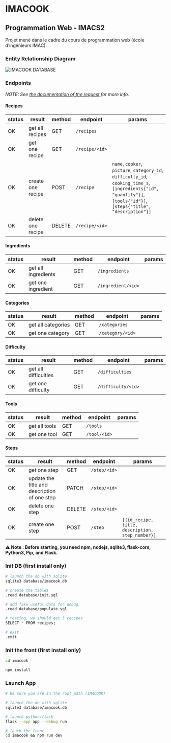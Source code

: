 # IMACOOK

## Programmation Web - IMACS2
Projet mené dans le cadre du cours de programmation web (école d’ingénieurs IMAC).

### Entity Relationship Diagram
![IMACOOK DATABASE](https://cdn.discordapp.com/attachments/1092781041342763118/1109525732893397143/dbdiagram.io_d.png)

### Endpoints
_NOTE: See [the documentation of the request](/docs/resquest.md) for more info._
#### Recipes
| status | result | method | endpoint | params |
| --------- | --------- | --------- | --------- | --------- |
| OK | get all recipes | GET | `/recipes` | |
| OK | get one recipe | GET | `/recipe/<id>` | |
| OK | create one recipe | POST | `/recipe` | `name`, `cooker`, `picture`, `category_id`, `difficulty_id`, `cooking_time_s`, `[ingredients{"id", "quantity"}]`, `[tools{"id"}]`, `[steps{"title", "description"}]` |
| OK | delete one recipe | DELETE | `/recipe/<id>` | | |
#### Ingredients
| status | result | method | endpoint | params |
| --------- | --------- | --------- | --------- | --------- |
| OK | get all ingredients | GET | `/ingredients` | |
| OK | get one ingredient | GET | `/ingredient/<id>` | |
#### Categories
| status | result | method | endpoint | params |
| --------- | --------- | --------- | --------- | --------- |
| OK | get all categories | GET | `/categories` | |
| OK | get one category | GET | `/category/<id>` | |
#### Difficulty
| status | result | method | endpoint | params |
| --------- | --------- | --------- | --------- | --------- |
| OK | get all difficulties | GET | `/difficulties` | |
| OK | get one difficulty | GET | `/difficulty/<id>` | |
#### Tools
| status | result | method | endpoint | params |
| --------- | ---------| --------- | --------- | --------- |
| OK | get all tools | GET | `/tools` | |
| OK | get one tool | GET | `/tool/<id>` | |

#### Steps
| status | result | method | endpoint | params |
| --------- | --------- | --------- | --------- | --------- |
| OK | get one step | GET | `/step/<id>` | |
| OK | update the title and description of one step | PATCH | `/step/<id>`
| OK | delete one step | DELETE | `/step/<id>` | |
| OK | create one step | POST | `/step` | `[{id_recipe, title, description, step_number}]` |


**⚠️ Note : Before starting, you need npm, nodejs, sqlite3, flask-cors, Python3, Pip, and Flask.**

### Init DB (first install only)
```bash
# launch the db with sqlite
sqlite3 database/imacook.db

# create the tables
.read database/init.sql

# add fake useful data for debug
.read database/populate.sql

# testing, we should get 3 recipes
SELECT * FROM recipes;

# exit
.exit
```
### Init the front (first install only)
```bash
cd imacook

npm install
```

### Launch App
```bash
# be sure you are in the root path (IMACOOK)

# launch the db with sqlite
sqlite3 database/imacook.db

# launch python/flask
flask --app app --debug run

# lauch the front
cd imacook && npm run dev
```